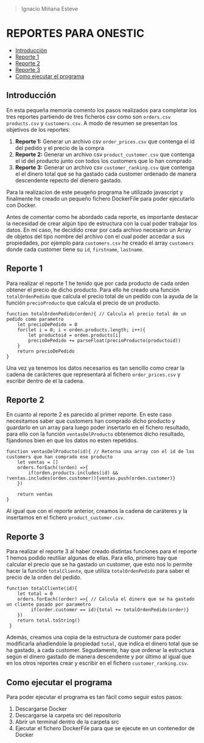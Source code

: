 > Ignacio Miñana Esteve 
# **REPORTES PARA ONESTIC**


- [Introducción](#Introducción)
- [Reporte 1](#Reporte-1)
- [Reporte 2](#Reporte-2)
- [Reporte 3](#Reporte-3)
- [Como ejecutar el programa](#Como-eejecutar-el-programa)

## **Introducción**
En esta pequeña memoria comento los pasos realizados para completar los tres reportes partiendo de tres ficheros csv como son `orders.csv` `products.csv` y `customers.csv`. A modo de resumen se presentan los objetivos de los reportes:
1. **Reporte 1:** Generar un archivo csv `order_prices.csv` que contenga el id del pedido y el precio de la compra
2. **Reporte 2:** Generar un archivo csv `product_customer.csv` que contenga el id del producto junto con todos los customers que lo han comprado
3. **Reporte 3:** Generar un archivo csv `customer_ranking.csv` que contenga el el dinero total que se ha gastado cada customer ordenado de manera descendente repecto del dienero gastado.

Para la realizacion de este peuqeño programa he utilizado javascript y finalmente he creado un pequeño fichero DockerFile para poder ejecutarlo con Docker.

Antes de comentar como he abordado cada reporte, es importante destacar la necesidad de crear algún tipo de estructura con la cual poder trabajar los datos. En mi caso, he decidido crear por cada archivo necesario un Array de objetos del tipo nombre del archivo con el cual poder accedar a sus propiedades, por ejemplo para `customers.csv` he creado el array `customers` donde cada customer tiene su `id`, `firstname`, `lastname`.

## **Reporte 1**

Para realizar el reporte 1 he tenido que por cada producto de cada orden obtener el precio de dicho producto. Para ello he creado una función `totalOrdenPedido` que calcula el precio total de un pedido con la ayuda de la función `precioProducto` que calcula  el precio de un producto.

```
function totalOrdenPedido(orden){ // Calcula el precio total de un pedido como parametro 
    let precioDePedido = 0
    for(let i = 0; i < orden.products.length; i++){
        let productoid = orden.products[i]
        precioDePedido += parseFloat(precioProducto(productoid))
    }
    return precioDePedido
}
```
Una vez ya tenemos los datos necesarios es tan sencillo como crear la cadena de carácteres que representará al fichero `order_prices.csv` y escribir dentro de el la cadena.

## **Reporte 2**

En cuanto al reporte 2 es parecido al primer reporte. En este caso necesitamos saber que customers han comprado dicho producto y guardarlo en un array para luego poder insertarlo en el fichero resultado, para ello con la función `ventasDelProducto` obtenemos dicho resultado, fijandonos bien en que los datos no esten repetidos.

```
function ventasDelProducto(id){ // Retorna una array con el id de los customers que han comprado ese producto
    let ventas = []
    orders.forEach((orden) =>{
        if(orden.products.includes(id) && !ventas.includes(orden.customer)){ventas.push(orden.customer)}
    })
    
    return ventas
}
```
Al igual que con el reporte anterior, creamos la cadena de caráteres y la insertamos en el fichero `product_customer.csv`.
## **Reporte 3**
Para realizar el reporte 3 al haber creado distintas funciones para el reporte 1 hemos podido reutiliar algunas de ellas. Para ello, primero hay que calcular el precio que se ha gastado un customer, que esto nos lo permite hacer la función `totalCliente`, que utiliza `totalOrdenPedido` para saber el precio de la orden del pedido.

```
function totalCliente(id){  
    let total = 0 
    orders.forEach((order) =>{ // Calcula el dinero que se ha gastado un cliente pasado por parametro
         if(order.customer == id){total += totalOrdenPedido(order)}
    })
    return total.toString()
 }
```

Además, creamos una copia de la estructura de customer para poder modificarla añadiendole la propiedad `total`, que indica el dinero total que se ha gastado, a cada customer. Segudamente, hay que ordenar la estructura según el dinero gastado de manera descendente y por último al igual que en los otros reportes crear y escribir en el fichero  `customer_ranking.csv`.

## **Como ejecutar el programa**
Para poder ejecutar el programa es tan fácil como seguir estos pasos:
1. Descargarse Docker 
2. Descargarse la carpeta src del repositorio
3. Abrir un terminal dentro de la carpeta src
4. Ejecutar el fichero DockerFile para que se ejecute en un contenedor de Docker 